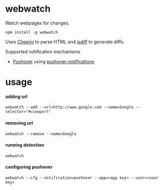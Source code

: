 # webwatch
Watch webpages for changes.

```
npm install -g webwatch
```

Uses [Cheerio](https://github.com/cheeriojs/cheerio) to parse HTML and [jsdiff](https://github.com/kpdecker/jsdiff) to generate diffs.

Supported notification mechanisms
* [Pushover](https://pushover.net/) using [pushover-notifications](https://github.com/qbit/node-pushover)

# usage

#### adding url
```
webwatch --add --url=http://www.google.com --name=Google --selector="#viewport"
```

#### removing url
```
webwatch --remove --name=Google
```

#### running detection
```
webwatch
```

#### configuring pushover
```
webwatch --cfg --notification=pushover --app=<app key> --user=<user key>
```
